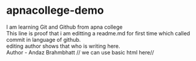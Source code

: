 # apnacollege-demo
I am learning Git and Github from apna college<br>
This line is proof that i am editting a readme.md for first time which called commit in language of github.<br>
editing author shows that who is writing here.<br>
Author - Andaz Brahmbhatt
// we can use basic html here//
